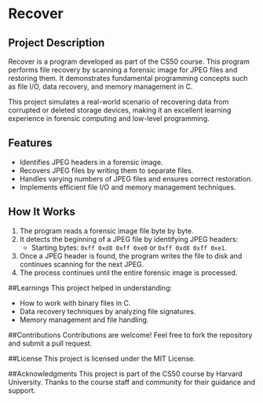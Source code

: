 # Recover

## Project Description

Recover is a program developed as part of the CS50 course. This program performs file recovery by scanning a forensic image for JPEG files and restoring them. It demonstrates fundamental programming concepts such as file I/O, data recovery, and memory management in C.

This project simulates a real-world scenario of recovering data from corrupted or deleted storage devices, making it an excellent learning experience in forensic computing and low-level programming.

## Features

- Identifies JPEG headers in a forensic image.
- Recovers JPEG files by writing them to separate files.
- Handles varying numbers of JPEG files and ensures correct restoration.
- Implements efficient file I/O and memory management techniques.

## How It Works

1. The program reads a forensic image file byte by byte.
2. It detects the beginning of a JPEG file by identifying JPEG headers:
   - Starting bytes: `0xff 0xd8 0xff 0xe0` or `0xff 0xd8 0xff 0xe1`.
3. Once a JPEG header is found, the program writes the file to disk and continues scanning for the next JPEG.
4. The process continues until the entire forensic image is processed.

##Learnings
This project helped in understanding:

- How to work with binary files in C.
- Data recovery techniques by analyzing file signatures.
- Memory management and file handling.

##Contributions
Contributions are welcome! Feel free to fork the repository and submit a pull request.

##License
This project is licensed under the MIT License.

##Acknowledgments
This project is part of the CS50 course by Harvard University. Thanks to the course staff and community for their guidance and support.
